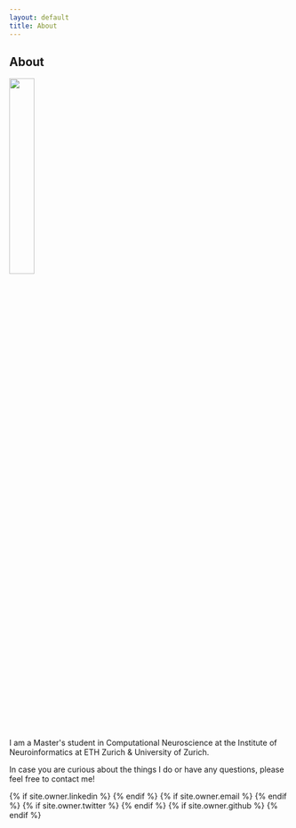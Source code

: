 ```yaml
---
layout: default
title: About
---
```

## About

<img class="user-avatar" width="30%" src="{{ site.owner.avatar }}">

I am a Master's student in Computational Neuroscience at the Institute of Neuroinformatics at ETH Zurich & University of Zurich.

In case you are curious about the things I do or have any questions, please feel free to contact me!

<div class="pagination">
  {% if site.owner.linkedin %}
    <a href="{{ site.owner.linkedin }}" class="social-media-icons"><i class="fa fa-2x fa-linkedin-square" aria-hidden="true"></i></a>
  {% endif %}
  {% if site.owner.email %}
    <a href="mailto:{{ site.owner.email }}" class="social-media-icons"><i class="fa fa-2x fa-envelope-square" aria-hidden="true"></i></a>
  {% endif %}
  {% if site.owner.twitter %}
    <a href="https://twitter.com/{{ site.owner.twitter }}" class="social-media-icons"><i class="fa fa-2x fa-twitter-square" aria-hidden="true"></i></a>
  {% endif %}
  {% if site.owner.github %}
    <a href="{{ site.owner.github }}" class="social-media-icons"><i class="fa fa-2x fa-github-square" aria-hidden="true"></i></a>
  {% endif %}
</div>

